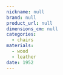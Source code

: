 ```yaml
---
nickname: null
brand: null
product_url: null
dimensions_cm: null
categories:
  - chairs
materials:
  - wood
  - leather
date: 1952
---
```



